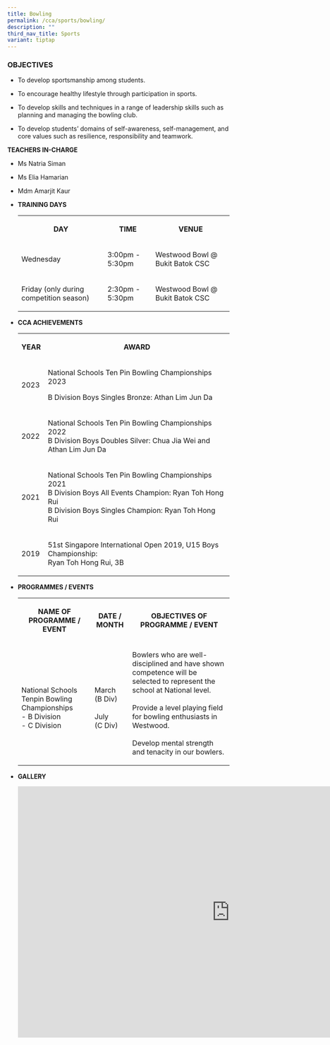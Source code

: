 ```yaml
---
title: Bowling
permalink: /cca/sports/bowling/
description: ""
third_nav_title: Sports
variant: tiptap
---
```

<h3>OBJECTIVES</h3>
<ul data-tight="true" class="tight">
<li>
<p>To develop sportsmanship among students.&nbsp;</p>
</li>
<li>
<p>To encourage healthy lifestyle through participation in sports.&nbsp;</p>
</li>
<li>
<p>To develop skills and techniques in a range of leadership skills such
as planning and managing the bowling club.&nbsp;</p>
</li>
<li>
<p>To develop students’ domains of self-awareness, self-management, and core
values such as resilience, responsibility and teamwork.</p>
</li>
</ul>
<p><strong>TEACHERS IN-CHARGE</strong>
</p>
<ul data-tight="true" class="tight">
<li>
<p>Ms Natria Siman</p>
</li>
<li>
<p>Ms Elia Hamarian</p>
</li>
<li>
<p>Mdm Amarjit Kaur</p>
</li>
</ul>
<p></p>
<ul>
<li>
<p><strong>TRAINING DAYS</strong>
</p>
<p></p>
<table style="minWidth: 75px">
<colgroup>
<col>
<col>
<col>
</colgroup>
<tbody>
<tr>
<th rowspan="1" colspan="1">
<p>DAY</p>
</th>
<th rowspan="1" colspan="1">
<p>TIME</p>
</th>
<th rowspan="1" colspan="1">
<p>VENUE</p>
</th>
</tr>
<tr>
<td rowspan="1" colspan="1">
<p>Wednesday</p>
</td>
<td rowspan="1" colspan="1">
<p>3:00pm - 5:30pm</p>
</td>
<td rowspan="1" colspan="1">
<p>Westwood Bowl @ Bukit Batok CSC</p>
</td>
</tr>
<tr>
<td rowspan="1" colspan="1">
<p>Friday (only during competition season)
<br>
</p>
</td>
<td rowspan="1" colspan="1">
<p>2:30pm - 5:30pm</p>
</td>
<td rowspan="1" colspan="1">
<p>Westwood Bowl @ Bukit Batok CSC</p>
</td>
</tr>
</tbody>
</table>
</li>
<li>
<p><strong>CCA ACHIEVEMENTS</strong>
</p>
<p></p>
<table style="minWidth: 50px">
<colgroup>
<col>
<col>
</colgroup>
<tbody>
<tr>
<th rowspan="1" colspan="1">
<p>YEAR</p>
</th>
<th rowspan="1" colspan="1">
<p>AWARD</p>
</th>
</tr>
<tr>
<td rowspan="1" colspan="1">
<p>2023</p>
</td>
<td rowspan="1" colspan="1">
<p>National Schools Ten Pin Bowling Championships 2023</p>
<p>B Division Boys Singles Bronze: Athan Lim Jun Da</p>
</td>
</tr>
<tr>
<td rowspan="1" colspan="1">
<p>2022</p>
</td>
<td rowspan="1" colspan="1">
<p>National Schools Ten Pin Bowling Championships 2022
<br>B Division Boys Doubles Silver: Chua Jia Wei and
<br>Athan Lim Jun Da</p>
</td>
</tr>
<tr>
<td rowspan="1" colspan="1">
<p>2021</p>
</td>
<td rowspan="1" colspan="1">
<p>National Schools Ten Pin Bowling Championships 2021
<br>B Division Boys All Events Champion: Ryan Toh Hong Rui
<br>B Division Boys Singles Champion: Ryan Toh Hong Rui
<br>
</p>
</td>
</tr>
<tr>
<td rowspan="1" colspan="1">
<p>2019</p>
</td>
<td rowspan="1" colspan="1">
<p>51st Singapore International Open 2019, U15 Boys Championship:
<br>Ryan Toh Hong Rui, 3B
<br>
</p>
</td>
</tr>
</tbody>
</table>
</li>
<li>
<p><strong>PROGRAMMES / EVENTS</strong>
</p>
<p></p>
<table style="minWidth: 75px">
<colgroup>
<col>
<col>
<col>
</colgroup>
<tbody>
<tr>
<th rowspan="1" colspan="1">
<p>NAME OF PROGRAMME / EVENT</p>
</th>
<th rowspan="1" colspan="1">
<p>DATE / MONTH</p>
</th>
<th rowspan="1" colspan="1">
<p>OBJECTIVES OF PROGRAMME / EVENT</p>
</th>
</tr>
<tr>
<td rowspan="1" colspan="1">
<p>
<br>National Schools Tenpin Bowling Championships
<br>- B Division
<br>- C Division</p>
</td>
<td rowspan="1" colspan="1">
<p>
<br>March
<br>(B Div)
<br>
<br>July
<br>(C Div)</p>
</td>
<td rowspan="1" colspan="1">
<p>Bowlers who are well-disciplined and have shown competence will be selected
to represent the school at National level.
<br>
<br>Provide a level playing field for bowling enthusiasts in Westwood.
<br>
<br>Develop mental strength and tenacity in our bowlers.</p>
</td>
</tr>
</tbody>
</table>
</li>
<li>
<p><strong>GALLERY</strong>
</p>
<p></p>
<div class="iframe-wrapper">
<iframe height="569" width="960" allowfullscreen="true" frameborder="0" src="https://docs.google.com/presentation/d/e/2PACX-1vS2NAFtPIx4Wtzap40hrzgPhn3tfWsOcdODTa3UeVvLXwfnWjY4T9_CVYWvlH3pBG7e5GKiflzFrzik/embed?start=true&amp;loop=true&amp;delayms=3000"></iframe>
</div>
<p></p>
</li>
</ul>
<p></p>
